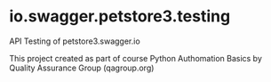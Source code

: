 # io.swagger.petstore3.testing
API Testing of petstore3.swagger.io

This project created as part of course Python Authomation Basics by Quality Assurance Group (qagroup.org)
